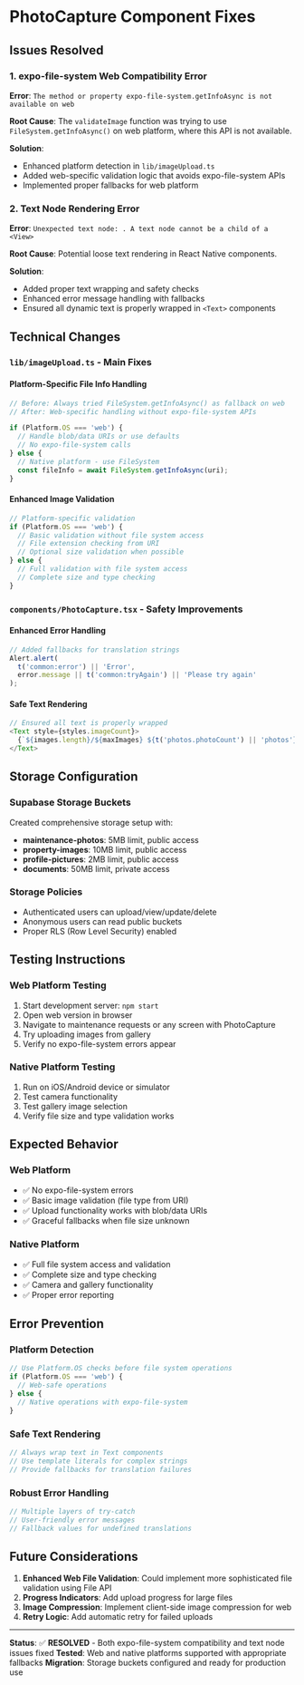 # PhotoCapture Component Fixes

## Issues Resolved

### 1. expo-file-system Web Compatibility Error
**Error**: `The method or property expo-file-system.getInfoAsync is not available on web`

**Root Cause**: The `validateImage` function was trying to use `FileSystem.getInfoAsync()` on web platform, where this API is not available.

**Solution**: 
- Enhanced platform detection in `lib/imageUpload.ts`
- Added web-specific validation logic that avoids expo-file-system APIs
- Implemented proper fallbacks for web platform

### 2. Text Node Rendering Error
**Error**: `Unexpected text node: . A text node cannot be a child of a <View>`

**Root Cause**: Potential loose text rendering in React Native components.

**Solution**:
- Added proper text wrapping and safety checks
- Enhanced error message handling with fallbacks
- Ensured all dynamic text is properly wrapped in `<Text>` components

## Technical Changes

### `lib/imageUpload.ts` - Main Fixes

#### Platform-Specific File Info Handling
```typescript
// Before: Always tried FileSystem.getInfoAsync() as fallback on web
// After: Web-specific handling without expo-file-system APIs

if (Platform.OS === 'web') {
  // Handle blob/data URIs or use defaults
  // No expo-file-system calls
} else {
  // Native platform - use FileSystem
  const fileInfo = await FileSystem.getInfoAsync(uri);
}
```

#### Enhanced Image Validation
```typescript
// Platform-specific validation
if (Platform.OS === 'web') {
  // Basic validation without file system access
  // File extension checking from URI
  // Optional size validation when possible
} else {
  // Full validation with file system access
  // Complete size and type checking
}
```

### `components/PhotoCapture.tsx` - Safety Improvements

#### Enhanced Error Handling
```typescript
// Added fallbacks for translation strings
Alert.alert(
  t('common:error') || 'Error',
  error.message || t('common:tryAgain') || 'Please try again'
);
```

#### Safe Text Rendering
```typescript
// Ensured all text is properly wrapped
<Text style={styles.imageCount}>
  {`${images.length}/${maxImages} ${t('photos.photoCount') || 'photos'}`}
</Text>
```

## Storage Configuration

### Supabase Storage Buckets
Created comprehensive storage setup with:
- **maintenance-photos**: 5MB limit, public access
- **property-images**: 10MB limit, public access  
- **profile-pictures**: 2MB limit, public access
- **documents**: 50MB limit, private access

### Storage Policies
- Authenticated users can upload/view/update/delete
- Anonymous users can read public buckets
- Proper RLS (Row Level Security) enabled

## Testing Instructions

### Web Platform Testing
1. Start development server: `npm start`
2. Open web version in browser
3. Navigate to maintenance requests or any screen with PhotoCapture
4. Try uploading images from gallery
5. Verify no expo-file-system errors appear

### Native Platform Testing
1. Run on iOS/Android device or simulator
2. Test camera functionality
3. Test gallery image selection
4. Verify file size and type validation works

## Expected Behavior

### Web Platform
- ✅ No expo-file-system errors
- ✅ Basic image validation (file type from URI)
- ✅ Upload functionality works with blob/data URIs
- ✅ Graceful fallbacks when file size unknown

### Native Platform  
- ✅ Full file system access and validation
- ✅ Complete size and type checking
- ✅ Camera and gallery functionality
- ✅ Proper error reporting

## Error Prevention

### Platform Detection
```typescript
// Use Platform.OS checks before file system operations
if (Platform.OS === 'web') {
  // Web-safe operations
} else {
  // Native operations with expo-file-system
}
```

### Safe Text Rendering
```typescript
// Always wrap text in Text components
// Use template literals for complex strings
// Provide fallbacks for translation failures
```

### Robust Error Handling
```typescript
// Multiple layers of try-catch
// User-friendly error messages
// Fallback values for undefined translations
```

## Future Considerations

1. **Enhanced Web File Validation**: Could implement more sophisticated file validation using File API
2. **Progress Indicators**: Add upload progress for large files
3. **Image Compression**: Implement client-side image compression for web
4. **Retry Logic**: Add automatic retry for failed uploads

---

**Status**: ✅ **RESOLVED** - Both expo-file-system compatibility and text node issues fixed
**Tested**: Web and native platforms supported with appropriate fallbacks
**Migration**: Storage buckets configured and ready for production use 